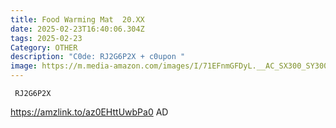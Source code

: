 ```yaml
---
title: Food Warming Mat  20.XX
date: 2025-02-23T16:40:06.304Z
tags: 2025-02-23
Category: OTHER
description: "C0de: RJ2G6P2X + c0upon "
image: https://m.media-amazon.com/images/I/71EFnmGFDyL.__AC_SX300_SY300_QL70_FMwebp_.jpg
---
```

<pre class="language-javascript"><code

class="language-javascript"> RJ2G6P2X</code></pre>

https://amzlink.to/az0EHttUwbPa0   AD